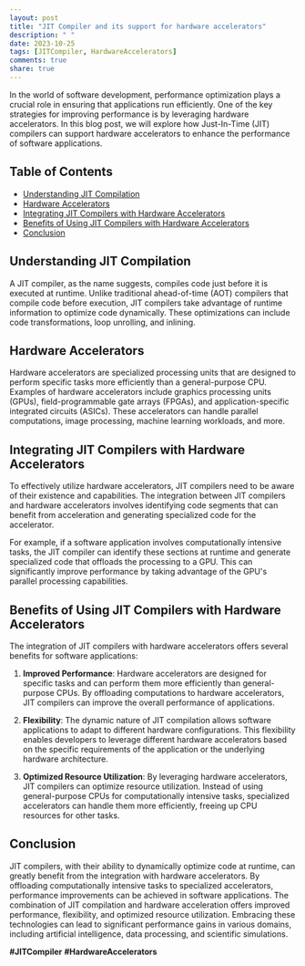 ```yaml
---
layout: post
title: "JIT Compiler and its support for hardware accelerators"
description: " "
date: 2023-10-25
tags: [JITCompiler, HardwareAccelerators]
comments: true
share: true
---
```


In the world of software development, performance optimization plays a crucial role in ensuring that applications run efficiently. One of the key strategies for improving performance is by leveraging hardware accelerators. In this blog post, we will explore how Just-In-Time (JIT) compilers can support hardware accelerators to enhance the performance of software applications.

## Table of Contents
- [Understanding JIT Compilation](#understanding-jit-compilation)
- [Hardware Accelerators](#hardware-accelerators)
- [Integrating JIT Compilers with Hardware Accelerators](#integrating-jit-compilers-with-hardware-accelerators)
- [Benefits of Using JIT Compilers with Hardware Accelerators](#benefits-of-using-jit-compilers-with-hardware-accelerators)
- [Conclusion](#conclusion)

## Understanding JIT Compilation

A JIT compiler, as the name suggests, compiles code just before it is executed at runtime. Unlike traditional ahead-of-time (AOT) compilers that compile code before execution, JIT compilers take advantage of runtime information to optimize code dynamically. These optimizations can include code transformations, loop unrolling, and inlining.

## Hardware Accelerators

Hardware accelerators are specialized processing units that are designed to perform specific tasks more efficiently than a general-purpose CPU. Examples of hardware accelerators include graphics processing units (GPUs), field-programmable gate arrays (FPGAs), and application-specific integrated circuits (ASICs). These accelerators can handle parallel computations, image processing, machine learning workloads, and more.

## Integrating JIT Compilers with Hardware Accelerators

To effectively utilize hardware accelerators, JIT compilers need to be aware of their existence and capabilities. The integration between JIT compilers and hardware accelerators involves identifying code segments that can benefit from acceleration and generating specialized code for the accelerator.

For example, if a software application involves computationally intensive tasks, the JIT compiler can identify these sections at runtime and generate specialized code that offloads the processing to a GPU. This can significantly improve performance by taking advantage of the GPU's parallel processing capabilities.

## Benefits of Using JIT Compilers with Hardware Accelerators

The integration of JIT compilers with hardware accelerators offers several benefits for software applications:

1. **Improved Performance**: Hardware accelerators are designed for specific tasks and can perform them more efficiently than general-purpose CPUs. By offloading computations to hardware accelerators, JIT compilers can improve the overall performance of applications.

2. **Flexibility**: The dynamic nature of JIT compilation allows software applications to adapt to different hardware configurations. This flexibility enables developers to leverage different hardware accelerators based on the specific requirements of the application or the underlying hardware architecture.

3. **Optimized Resource Utilization**: By leveraging hardware accelerators, JIT compilers can optimize resource utilization. Instead of using general-purpose CPUs for computationally intensive tasks, specialized accelerators can handle them more efficiently, freeing up CPU resources for other tasks.

## Conclusion

JIT compilers, with their ability to dynamically optimize code at runtime, can greatly benefit from the integration with hardware accelerators. By offloading computationally intensive tasks to specialized accelerators, performance improvements can be achieved in software applications. The combination of JIT compilation and hardware acceleration offers improved performance, flexibility, and optimized resource utilization. Embracing these technologies can lead to significant performance gains in various domains, including artificial intelligence, data processing, and scientific simulations.

**#JITCompiler** **#HardwareAccelerators**